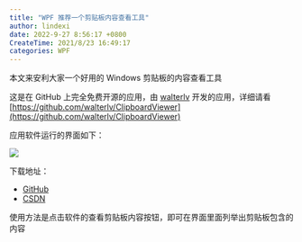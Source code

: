 ```yaml
---
title: "WPF 推荐一个剪贴板内容查看工具"
author: lindexi
date: 2022-9-27 8:56:17 +0800
CreateTime: 2021/8/23 16:49:17
categories: WPF
---
```


本文来安利大家一个好用的 Windows 剪贴板的内容查看工具

<!--more-->


<!-- CreateTime:2021/8/23 16:49:17 -->
<!-- 发布 -->

这是在 GitHub 上完全免费开源的应用，由 [walterlv](https://github.com/walterlv) 开发的应用，详细请看 [https://github.com/walterlv/ClipboardViewer](https://github.com/walterlv/ClipboardViewer)

应用软件运行的界面如下：

<!-- ![](image/WPF 推荐一个剪贴板内容查看工具/WPF 推荐一个剪贴板内容查看工具0.png) -->

![](http://image.acmx.xyz/lindexi%2F202193208176858.jpg)

下载地址：

- [GitHub](https://github.com/walterlv/ClipboardViewer/releases)
- [CSDN](https://download.csdn.net/download/lindexi_gd/21911849)

使用方法是点击软件的查看剪贴板内容按钮，即可在界面里面列举出剪贴板包含的内容

